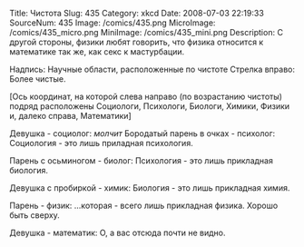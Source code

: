 Title: Чистота 
Slug: 435 
Category: xkcd 
Date: 2008-07-03 22:19:33 
SourceNum: 435 
Image: /comics/435.png 
MicroImage: /comics/435_micro.png 
MiniImage: /comics/435_mini.png 
Description: С другой стороны, физики любят говорить, что физика относится к математике так же, как секс к мастурбации. 

Надпись: Научные области, расположенные по чистоте
Стрелка вправо: Более чистые.

[Ось координат, на которой слева направо (по возрастанию чистоты) подряд расположены Социологи, Психологи, Биологи, Химики, Физики и, далеко справа, Математики]

Девушка - социолог: *молчит*
Бородатый парень в очках - психолог: Социология - это лишь приладная психология.

Парень с осьминогом - биолог: Психология - это лишь прикладная биология.

Девушка с пробиркой - химик: Биология - это лишь прикладная химия.

Парень - физик: ...которая - всего лишь прикладная физика. Хорошо быть сверху.

Девушка - математик: О, а вас отсюда почти не видно.